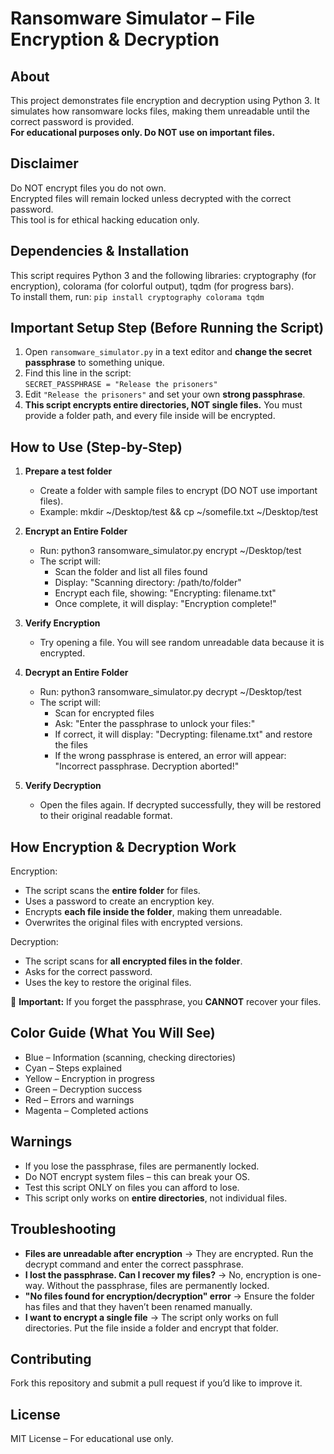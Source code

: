 # Ransomware Simulator – File Encryption & Decryption  

## About  
This project demonstrates file encryption and decryption using Python 3. It simulates how ransomware locks files, making them unreadable until the correct password is provided.  
**For educational purposes only. Do NOT use on important files.**  

## Disclaimer  
Do NOT encrypt files you do not own.  
Encrypted files will remain locked unless decrypted with the correct password.  
This tool is for ethical hacking education only.  

## Dependencies & Installation  
This script requires Python 3 and the following libraries: cryptography (for encryption), colorama (for colorful output), tqdm (for progress bars).  
To install them, run: ``` pip install cryptography colorama tqdm ```
## Important Setup Step (Before Running the Script)  
1. Open `ransomware_simulator.py` in a text editor and **change the secret passphrase** to something unique.  
2. Find this line in the script:  
   `SECRET_PASSPHRASE = "Release the prisoners"`  
3. Edit `"Release the prisoners"` and set your own **strong passphrase**.  
4. **This script encrypts entire directories, NOT single files.** You must provide a folder path, and every file inside will be encrypted.  

## How to Use (Step-by-Step)  

1. **Prepare a test folder**  
   - Create a folder with sample files to encrypt (DO NOT use important files).  
   - Example: mkdir ~/Desktop/test && cp ~/somefile.txt ~/Desktop/test  

2. **Encrypt an Entire Folder**  
   - Run: python3 ransomware_simulator.py encrypt ~/Desktop/test  
   - The script will:  
     - Scan the folder and list all files found  
     - Display: "Scanning directory: /path/to/folder"  
     - Encrypt each file, showing: "Encrypting: filename.txt"  
     - Once complete, it will display: "Encryption complete!"  

3. **Verify Encryption**  
   - Try opening a file. You will see random unreadable data because it is encrypted.  

4. **Decrypt an Entire Folder**  
   - Run: python3 ransomware_simulator.py decrypt ~/Desktop/test  
   - The script will:  
     - Scan for encrypted files  
     - Ask: "Enter the passphrase to unlock your files:"  
     - If correct, it will display: "Decrypting: filename.txt" and restore the files  
     - If the wrong passphrase is entered, an error will appear: "Incorrect passphrase. Decryption aborted!"  

5. **Verify Decryption**  
   - Open the files again. If decrypted successfully, they will be restored to their original readable format.  

## How Encryption & Decryption Work  

Encryption:  
- The script scans the **entire folder** for files.  
- Uses a password to create an encryption key.  
- Encrypts **each file inside the folder**, making them unreadable.  
- Overwrites the original files with encrypted versions.  

Decryption:  
- The script scans for **all encrypted files in the folder**.  
- Asks for the correct password.  
- Uses the key to restore the original files.  

📢 **Important:** If you forget the passphrase, you **CANNOT** recover your files.  

## Color Guide (What You Will See)  

- Blue – Information (scanning, checking directories)  
- Cyan – Steps explained  
- Yellow – Encryption in progress  
- Green – Decryption success  
- Red – Errors and warnings  
- Magenta – Completed actions  

## Warnings  

- If you lose the passphrase, files are permanently locked.  
- Do NOT encrypt system files – this can break your OS.  
- Test this script ONLY on files you can afford to lose.  
- This script only works on **entire directories**, not individual files.  

## Troubleshooting  

- **Files are unreadable after encryption** → They are encrypted. Run the decrypt command and enter the correct passphrase.  
- **I lost the passphrase. Can I recover my files?** → No, encryption is one-way. Without the passphrase, files are permanently locked.  
- **"No files found for encryption/decryption" error** → Ensure the folder has files and that they haven’t been renamed manually.  
- **I want to encrypt a single file** → The script only works on full directories. Put the file inside a folder and encrypt that folder.  

## Contributing  
Fork this repository and submit a pull request if you’d like to improve it.  

## License  
MIT License – For educational use only.  
